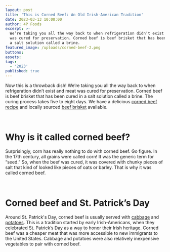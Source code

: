 ```yaml
---
layout: post
title: 'This is Corned Beef: An Old Irish-American Tradition'
date: 2023-03-13 10:00:00
author: 4P Foods
excerpt: >-
  We’re taking you all the way back to when refrigeration didn’t exist and meat
  was cured for preservation. Corned beef is beef brisket that has been cured in
  a salt solution called a brine.
featured_image: /uploads/corned-beef-2.png
buttons:
assets:
tags:
  - '2023'
published: true
---
```

<div class="editable"><p>Now this is a throwback dish! We’re taking you all the way back to when refrigeration didn’t exist and meat was cured for preservation. Corned beef is beef brisket that has been cured in a salt solution called a brine. The curing process takes five to eight days. We have a delicious <a href="https://4pfoods.com/recipes/corned-beef-dinner-recipe/">corned beef recipe</a> and locally sourced <a href="https://shop.4pfoods.com/summary.php?go=products&amp;search_substring=brisket">beef brisket</a> available.</p><p> </p><h1><strong>Why is it called corned beef?</strong></h1><p>Surprisingly, corn has really nothing to do with corned beef. Go figure. In the 17th century, all grains were called corn! It was the generic term for “seed.” So, when the beef was cured, it was covered with chunky pieces of salt that kind of looked like pieces of oats or barley. That is why it was called corned beef.</p><p> </p><h1><strong>Corned beef and St. Patrick’s Day</strong></h1>Around St. Patrick's Day, corned beef is usually served with <a href="https://shop.4pfoods.com/summary.php?go=products&amp;search_substring=cabbage">cabbage</a> and <a href="https://shop.4pfoods.com/summary.php?go=products&amp;search_substring=potatoes">potatoes</a>. This is a tradition started by early Irish-Americans, when they celebrated St. Patrick’s Day as a way to honor their Irish heritage. Corned beef was a cheaper meat that was more accessible to new immigrants to the United States. Cabbage and potatoes were also relatively inexpensive vegetables to pair with corned beef.</div>